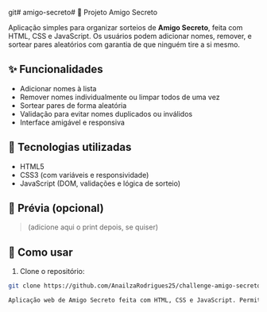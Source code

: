 git# amigo-secreto# 🎁 Projeto Amigo Secreto

Aplicação simples para organizar sorteios de **Amigo Secreto**, feita com HTML, CSS e JavaScript. Os usuários podem adicionar nomes, remover, e sortear pares aleatórios com garantia de que ninguém tire a si mesmo.

## ✨ Funcionalidades

- Adicionar nomes à lista
- Remover nomes individualmente ou limpar todos de uma vez
- Sortear pares de forma aleatória
- Validação para evitar nomes duplicados ou inválidos
- Interface amigável e responsiva

## 🚀 Tecnologias utilizadas

- HTML5
- CSS3 (com variáveis e responsividade)
- JavaScript (DOM, validações e lógica de sorteio)

## 📸 Prévia (opcional)

> (adicione aqui o print depois, se quiser)

## 📂 Como usar

1. Clone o repositório:
```bash
git clone https://github.com/AnailzaRodrigues25/challenge-amigo-secreto.git

Aplicação web de Amigo Secreto feita com HTML, CSS e JavaScript. Permite adicionar, remover e sortear nomes com validações, evitando duplicados e auto atribuições. Interface responsiva e fácil de usar, direto no navegador.
